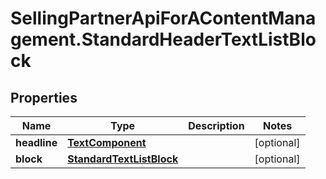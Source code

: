 # SellingPartnerApiForAContentManagement.StandardHeaderTextListBlock

## Properties

Name | Type | Description | Notes
------------ | ------------- | ------------- | -------------
**headline** | [**TextComponent**](TextComponent.md) |  | [optional] 
**block** | [**StandardTextListBlock**](StandardTextListBlock.md) |  | [optional] 


